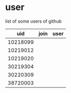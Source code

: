 # user
list of some users of github

uid | join | user
:-: | :-: | :-:
10218099 | |
10219012 | |
10219020 | |
30219304 | |
30220309 | |
38720003 | |
